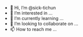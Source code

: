 - 👋 Hi, I’m @sick-tichun
- 👀 I’m interested in ...
- 🌱 I’m currently learning ...
- 💞️ I’m looking to collaborate on ...
- 📫 How to reach me ...

<!---
sick-tichun/sick-tichun is a ✨ special ✨ repository because its `README.md` (this file) appears on your GitHub profile.
You can click the Preview link to take a look at your changes.
--->

